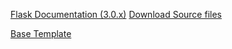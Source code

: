 

[Flask Documentation (3.0.x)](https://flask.palletsprojects.com/en/3.0.x/quickstart/)
[Download Source files  ](https://getbootstrap.com/docs/5.3/getting-started/download/#source-files)

[Base Template](https://jinja.palletsprojects.com/en/3.1.x/templates/#template-inheritance)




[]()
[]()
[]()
